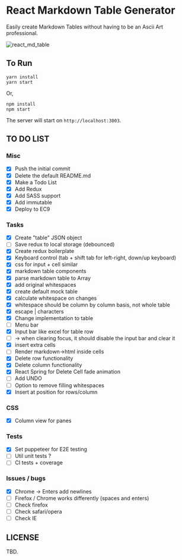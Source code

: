 # React Markdown Table Generator

Easily create Markdown Tables without having to be an Ascii Art professional.

![react_md_table](https://user-images.githubusercontent.com/3508123/66262015-18d2c680-e813-11e9-8885-29439a869849.gif)

## To Run

```
yarn install
yarn start
```

Or,

```
npm install
npm start
```

The server will start on `http://localhost:3003`.

## TO DO LIST

### Misc

- [x] Push the initial commit
- [x] Delete the default README.md
- [x] Make a Todo List
- [x] Add Redux
- [x] Add SASS support
- [x] Add immutable
- [x] Deploy to EC9

### Tasks
- [x] Create "table" JSON object
- [ ] Save redux to local storage (debounced)
- [x] Create redux boilerplate
- [x] Keyboard control (tab + shift tab for left-right, down/up keyboard)
- [x] css for input + cell similar
- [x] markdown table components
- [x] parse markdown table to Array
- [x] add original whitespaces
- [x] create default mock table
- [x] calculate whitespace on changes
- [x] whitespace should be column by column basis, not whole table
- [x] escape | characters
- [x] Change implementation to table
- [ ] Menu bar
- [x] Input bar like excel for table row
- [ ] -> when clearing focus, it should disable the input bar and clear it
- [x] insert extra cells
- [ ] Render markdown->html inside cells
- [x] Delete row functionality
- [x] Delete column functionality
- [x] React Spring for Delete Cell fade animation
- [ ] Add UNDO
- [ ] Option to remove filling whitespaces
- [x] Insert at position for rows/column

### CSS
- [x] Column view for panes

### Tests
- [x] Set puppeteer for E2E testing
- [ ] Util unit tests ?
- [ ] CI tests + coverage

### Issues / bugs
- [x] Chrome -> Enters add newlines
- [ ] Firefox / Chrome works differently (spaces and enters)
- [ ] Check firefox
- [ ] Check safari/opera
- [ ] Check IE

## LICENSE

TBD.
